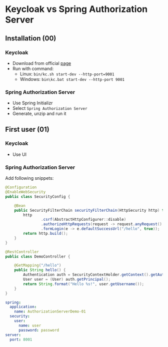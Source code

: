 # Keycloak vs Spring Authorization Server

## Installation (00)

### Keycloak
* Download from official [page](https://www.keycloak.org/getting-started/getting-started-zip)
* Run with command: 
  * Linux: ``bin/kc.sh start-dev --http-port=9001``
  * Windows: ``bin\kc.bat start-dev --http-port 9001``

### Spring Authorization Server
* Use Spring Initializr
* Select `Spring Authorization Server`
* Generate, unzip and run it

## First user (01)
### Keycloak
* Use UI

### Spring Authorization Server
Add following snippets:

```java
@Configuration
@EnableWebSecurity
public class SecurityConfig {

    @Bean
    public SecurityFilterChain securityFilterChain(HttpSecurity http) throws Exception {
        http
                .csrf(AbstractHttpConfigurer::disable)
                .authorizeHttpRequests(request -> request.anyRequest().authenticated())
                .formLogin(e -> e.defaultSuccessUrl("/hello", true));
        return http.build();
    }
}
```
```java
@RestController
public class DemoController {

    @GetMapping("/hello")
    public String hello() {
        Authentication auth = SecurityContextHolder.getContext().getAuthentication();
        User user = (User) auth.getPrincipal();
        return String.format("Hello %s!", user.getUsername());
    }
}
```
```yaml
spring:
  application:
    name: AuthorizationServerDemo-01
  security:
    user:
      name: user
      password: password
server:
  port: 8001
```